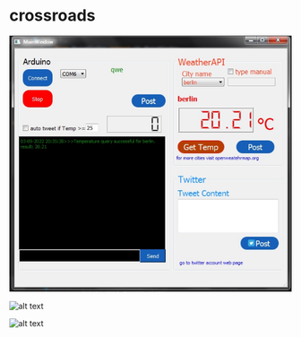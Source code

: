 # crossroads











![alt text](https://github.com/avni25/twit-ard-con/blob/master/ss1.jpg)

![alt text](https://github.com/avni25/twit-ard-con/blob/master/ss2.jpg)

![alt text](https://github.com/avni25/twit-ard-con/blob/master/ss3.jpg)


